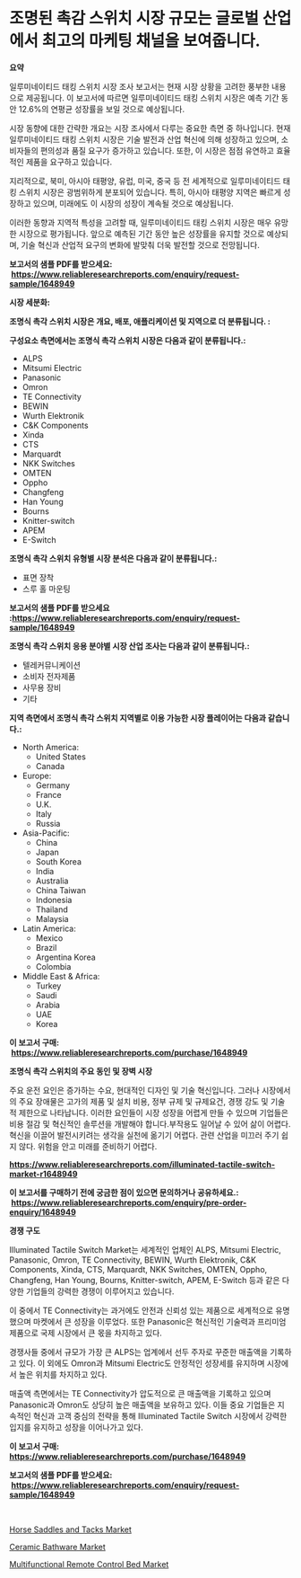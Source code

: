 <p><h1>조명된 촉감 스위치 시장 규모는 글로벌 산업에서 최고의 마케팅 채널을 보여줍니다.</h1></p><p><strong>요약</strong></p>
<p><p>일루미네이티드 태킹 스위치 시장 조사 보고서는 현재 시장 상황을 고려한 풍부한 내용으로 제공됩니다. 이 보고서에 따르면 일루미네이티드 태킹 스위치 시장은 예측 기간 동안 12.6%의 연평균 성장률을 보일 것으로 예상됩니다.</p><p>시장 동향에 대한 간략한 개요는 시장 조사에서 다루는 중요한 측면 중 하나입니다. 현재 일루미네이티드 태킹 스위치 시장은 기술 발전과 산업 혁신에 의해 성장하고 있으며, 소비자들의 편의성과 품질 요구가 증가하고 있습니다. 또한, 이 시장은 점점 유연하고 효율적인 제품을 요구하고 있습니다.</p><p>지리적으로, 북미, 아시아 태평양, 유럽, 미국, 중국 등 전 세계적으로 일루미네이티드 태킹 스위치 시장은 광범위하게 분포되어 있습니다. 특히, 아시아 태평양 지역은 빠르게 성장하고 있으며, 미래에도 이 시장의 성장이 계속될 것으로 예상됩니다.</p><p>이러한 동향과 지역적 특성을 고려할 때, 일루미네이티드 태킹 스위치 시장은 매우 유망한 시장으로 평가됩니다. 앞으로 예측된 기간 동안 높은 성장률을 유지할 것으로 예상되며, 기술 혁신과 산업적 요구의 변화에 발맞춰 더욱 발전할 것으로 전망됩니다.</p></p>
<p><strong>보고서의 샘플 PDF를 받으세요: &nbsp;<a href="https://www.reliableresearchreports.com/enquiry/request-sample/1648949">https://www.reliableresearchreports.com/enquiry/request-sample/1648949</a></strong></p>
<p><strong>시장 세분화:</strong></p>
<p><strong> 조명식 촉각 스위치 시장은 개요, 배포, 애플리케이션 및 지역으로 더 분류됩니다. :</strong></p>
<p><strong>구성요소 측면에서는 조명식 촉각 스위치 시장은 다음과 같이 분류됩니다.:</strong></p>
<p><ul><li>ALPS</li><li>Mitsumi Electric</li><li>Panasonic</li><li>Omron</li><li>TE Connectivity</li><li>BEWIN</li><li>Wurth Elektronik</li><li>C&K Components</li><li>Xinda</li><li>CTS</li><li>Marquardt</li><li>NKK Switches</li><li>OMTEN</li><li>Oppho</li><li>Changfeng</li><li>Han Young</li><li>Bourns</li><li>Knitter-switch</li><li>APEM</li><li>E-Switch</li></ul></p>
<p><strong> 조명식 촉각 스위치 유형별 시장 분석은 다음과 같이 분류됩니다.:</strong></p>
<p><ul><li>표면 장착</li><li>스루 홀 마운팅</li></ul></p>
<p><strong>보고서의 샘플 PDF를 받으세요 :<a href="https://www.reliableresearchreports.com/enquiry/request-sample/1648949">https://www.reliableresearchreports.com/enquiry/request-sample/1648949</a></strong></p>
<p><strong> 조명식 촉각 스위치 응용 분야별 시장 산업 조사는 다음과 같이 분류됩니다.:</strong></p>
<p><ul><li>텔레커뮤니케이션</li><li>소비자 전자제품</li><li>사무용 장비</li><li>기타</li></ul></p>
<p><strong>지역 측면에서 조명식 촉각 스위치 지역별로 이용 가능한 시장 플레이어는 다음과 같습니다.:</strong></p>
<p><ul>
    <li>
        North America:
        <ul>
            <li>United States</li>
            <li>Canada</li>
        </ul>
    </li>
    <li>
        Europe:
        <ul>
            <li>Germany</li>
            <li>France</li>
            <li>U.K.</li>
            <li>Italy</li>
            <li>Russia</li>
        </ul>
    </li>
    <li>
        Asia-Pacific:
        <ul>
            <li>China</li>
            <li>Japan</li>
            <li>South Korea</li>
            <li>India</li>
            <li>Australia</li>
            <li>China Taiwan</li>
            <li>Indonesia</li>
            <li>Thailand</li>
            <li>Malaysia</li>
        </ul>
    </li>
    <li>
        Latin America:
        <ul>
            <li>Mexico</li>
            <li>Brazil</li>
            <li>Argentina Korea</li>
            <li>Colombia</li>
        </ul>
    </li>
    <li>
        Middle East & Africa:
        <ul>
            <li>Turkey</li>
            <li>Saudi</li>
            <li>Arabia</li>
            <li>UAE</li>
            <li>Korea</li>
        </ul>
    </li>
    </ul></p>
<p><strong>이 보고서 구매: &nbsp;<a href="https://www.reliableresearchreports.com/purchase/1648949">https://www.reliableresearchreports.com/purchase/1648949</a></strong></p>
<p><strong>조명식 촉각 스위치의 주요 동인 및 장벽 시장</strong></p>
<p><p>주요 운전 요인은 증가하는 수요, 현대적인 디자인 및 기술 혁신입니다. 그러나 시장에서의 주요 장애물은 고가의 제품 및 설치 비용, 정부 규제 및 규제요건, 경쟁 강도 및 기술적 제한으로 나타납니다. 이러한 요인들이 시장 성장을 어렵게 만들 수 있으며 기업들은 비용 절감 및 혁신적인 솔루션을 개발해야 합니다.부작용도 일어날 수 있어 삶이 어렵다. 혁신을 이끌어 발전시키려는 생각을 실천에 옮기기 어렵다. 관련 산업을 미끄러 주기 쉽지 않다. 위험을 안고 미래를 준비하기 어렵다.</p></p>
<p><strong><a href="https://www.reliableresearchreports.com/illuminated-tactile-switch-market-r1648949">https://www.reliableresearchreports.com/illuminated-tactile-switch-market-r1648949</a></strong></p>
<p><strong>이 보고서를 구매하기 전에 궁금한 점이 있으면 문의하거나 공유하세요.: &nbsp;<a href="https://www.reliableresearchreports.com/enquiry/pre-order-enquiry/1648949">https://www.reliableresearchreports.com/enquiry/pre-order-enquiry/1648949</a></strong></p>
<p><strong>경쟁 구도</strong></p>
<p><p>Illuminated Tactile Switch Market는 세계적인 업체인 ALPS, Mitsumi Electric, Panasonic, Omron, TE Connectivity, BEWIN, Wurth Elektronik, C&K Components, Xinda, CTS, Marquardt, NKK Switches, OMTEN, Oppho, Changfeng, Han Young, Bourns, Knitter-switch, APEM, E-Switch 등과 같은 다양한 기업들의 강력한 경쟁이 이루어지고 있습니다. </p><p>이 중에서 TE Connectivity는 과거에도 안전과 신뢰성 있는 제품으로 세계적으로 유명했으며 마켓에서 큰 성장을 이루었다. 또한 Panasonic은 혁신적인 기술력과 프리미엄 제품으로 국제 시장에서 큰 몫을 차지하고 있다. </p><p>경쟁사들 중에서 규모가 가장 큰 ALPS는 업계에서 선두 주자로 꾸준한 매출액을 기록하고 있다. 이 외에도 Omron과 Mitsumi Electric도 안정적인 성장세를 유지하며 시장에서 높은 위치를 차지하고 있다. </p><p>매출액 측면에서는 TE Connectivity가 압도적으로 큰 매출액을 기록하고 있으며 Panasonic과 Omron도 상당히 높은 매출액을 보유하고 있다. 이들 중요 기업들은 지속적인 혁신과 고객 중심의 전략을 통해 Illuminated Tactile Switch 시장에서 강력한 입지를 유지하고 성장을 이어나가고 있다.</p></p>
<p><strong>이 보고서 구매: &nbsp; <a href="https://www.reliableresearchreports.com/purchase/1648949">https://www.reliableresearchreports.com/purchase/1648949</a></strong></p>
<p><strong>보고서의 샘플 PDF를 받으세요: &nbsp;<a href="https://www.reliableresearchreports.com/enquiry/request-sample/1648949">https://www.reliableresearchreports.com/enquiry/request-sample/1648949</a></strong><strong></strong></p>
<p>&nbsp;</p>
<p><p><a href="https://www.linkedin.com/pulse/horse-saddles-tacks-market-furnishes-information-share-cwvgc?trackingId=8%2FROw5PLF3%2B0JgccJNhRbw%3D%3D">Horse Saddles and Tacks Market</a></p><p><a href="https://www.linkedin.com/pulse/ceramic-bathware-market-outlook-industry-overview-forecast-e5m7c?trackingId=T5pCCZCMEkWe4LGP%2FxSj2g%3D%3D">Ceramic Bathware Market</a></p><p><a href="https://www.linkedin.com/pulse/multifunctional-remote-control-bed-market-trends-forecast-competitive-oxjvf?trackingId=7%2FMXuHhfg09j%2F%2Bk1GB%2ByGQ%3D%3D">Multifunctional Remote Control Bed Market</a></p></p>